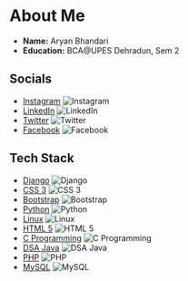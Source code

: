 # About Me

- **Name:** Aryan Bhandari
- **Education:** BCA@UPES Dehradun, Sem 2

## Socials

- [Instagram](#) ![Instagram](https://img.shields.io/badge/-Instagram-red)
- [LinkedIn](#) ![LinkedIn](https://img.shields.io/badge/-LinkedIn-blue)
- [Twitter](#) ![Twitter](https://img.shields.io/badge/-Twitter-lightblue)
- [Facebook](#) ![Facebook](https://img.shields.io/badge/-Facebook-blue)

## Tech Stack

- [Django](#) ![Django](https://img.shields.io/badge/-Django-black)
- [CSS 3](#) ![CSS 3](https://img.shields.io/badge/-CSS3-blue)
- [Bootstrap](#) ![Bootstrap](https://img.shields.io/badge/-Bootstrap-purple)
- [Python](#) ![Python](https://img.shields.io/badge/-Python-green)
- [Linux](#) ![Linux](https://img.shields.io/badge/-Linux-black)
- [HTML 5](#) ![HTML 5](https://img.shields.io/badge/-HTML5-orange)
- [C Programming](#) ![C Programming](https://img.shields.io/badge/-C-lightgreen)
- [DSA Java](#) ![DSA Java](https://img.shields.io/badge/-DSA%20Java-yellow)
- [PHP](#) ![PHP](https://img.shields.io/badge/-PHP-purple)
- [MySQL](#) ![MySQL](https://img.shields.io/badge/-MySQL-blue)

